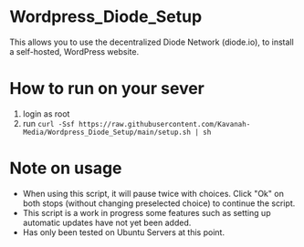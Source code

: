 # Wordpress_Diode_Setup
This allows you to use the decentralized Diode Network (diode.io), to install a self-hosted, WordPress website.

# How to run on your sever
1. login as root
2. run `curl -Ssf https://raw.githubusercontent.com/Kavanah-Media/Wordpress_Diode_Setup/main/setup.sh | sh`

# Note on usage
* When using this script, it will pause twice with choices. Click "Ok" on both stops (without changing preselected choice) to continue the script.
* This script is a work in progress some features such as setting up automatic updates have not yet been added.
* Has only been tested on Ubuntu Servers at this point.
